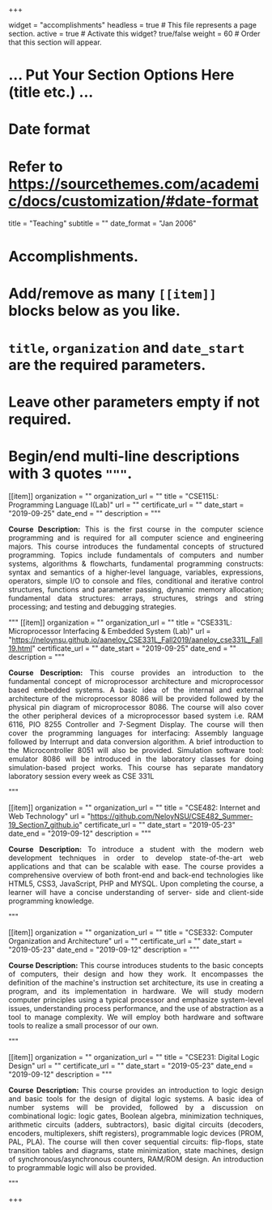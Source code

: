 +++


widget = "accomplishments"
headless = true  # This file represents a page section.
active = true  # Activate this widget? true/false
weight = 60  # Order that this section will appear.


# ... Put Your Section Options Here (title etc.) ...

# Date format
#   Refer to https://sourcethemes.com/academic/docs/customization/#date-format

title = "Teaching"
subtitle = ""
date_format = "Jan 2006"

# Accomplishments.
#   Add/remove as many `[[item]]` blocks below as you like.
#   `title`, `organization` and `date_start` are the required parameters.
#   Leave other parameters empty if not required.
#   Begin/end multi-line descriptions with 3 quotes `"""`.

[[item]]
  organization = ""
  organization_url = ""
  title = "CSE115L: Programming Language I(Lab)"
  url = ""
  certificate_url = ""
  date_start = "2019-09-25"
  date_end = ""
  description = """
  <div align="justify"> <strong>Course Description:</strong> This is the first course in the computer science programming and is required for all computer science and engineering majors. This course introduces the fundamental concepts of structured programming. Topics include fundamentals of computers and number systems, algorithms & flowcharts, fundamental programming constructs: syntax and semantics of a higher-level language, variables, expressions, operators, simple I/O to console and files, conditional and iterative control structures, functions and parameter passing, dynamic memory allocation; fundamental data structures: arrays, structures, strings and string processing; and testing and debugging strategies. </div>

  """
[[item]]
  organization = ""
  organization_url = ""
  title = "CSE331L: Microprocessor Interfacing & Embedded System (Lab)"
  url = "https://neloynsu.github.io/aaneloy_CSE331L_Fall2019/aaneloy_cse331L_Fall19.html"
  certificate_url = ""
  date_start = "2019-09-25"
  date_end = ""
  description = """
  <div align="justify"> <strong>Course Description:</strong> This course provides an introduction to the fundamental concept of microprocessor architecture and microprocessor based embedded systems. A basic idea of the internal and external architecture of the microprocessor 8086 will be provided followed by the physical pin diagram of microprocessor 8086. The course will also cover the other peripheral devices of a microprocessor based system i.e. RAM 6116, PIO 8255 Controller and 7-Segment Display. The course will then cover the programming languages for interfacing: Assembly language followed by Interrupt and data conversion algorithm. A brief introduction to the Microcontroller 8051 will also be provided. Simulation software tool: emulator 8086 will be introduced in the laboratory classes for doing simulation-based project works. This course has separate mandatory laboratory session every week as CSE 331L </div>

  """

[[item]]
  organization = ""
  organization_url = ""
  title = "CSE482: Internet and Web Technology"
  url = "https://github.com/NeloyNSU/CSE482_Summer-19_Section7_github.io"
  certificate_url = ""
  date_start = "2019-05-23"
  date_end = "2019-09-12"
  description = """
  <div align="justify"> <strong>Course Description:</strong> To introduce a student with the modern web development techniques in order to develop state-of-the-art web applications and that can be scalable with ease. The course provides a comprehensive overview of both front-end and back-end technologies like HTML5, CSS3, JavaScript, PHP and MYSQL. Upon completing the course, a learner will have a concise understanding of server- side and client-side programming knowledge.</div>

  """

[[item]]
  organization = ""
  organization_url = ""
  title = "CSE332: Computer Organization and Architecture"
  url = ""
  certificate_url = ""
  date_start = "2019-05-23"
  date_end = "2019-09-12"
  description = """
  <div align="justify"> <strong>Course Description:</strong> This course introduces students to the basic concepts of computers, their design and how they work. It encompasses the definition of the machine's instruction set architecture, its use in creating a program, and its implementation in hardware. We will study modern computer principles using a typical processor and emphasize system-level issues, understanding process performance, and the use of abstraction as a tool to manage complexity. We will employ both hardware and software tools to realize a small processor of our own. </div>

  """
  
[[item]]
  organization = ""
  organization_url = ""
  title = "CSE231: Digital Logic Design"
  url = ""
  certificate_url = ""
  date_start = "2019-05-23"
  date_end = "2019-09-12"
  description = """
  <div align="justify"> <strong>Course Description:</strong> This course provides an introduction to logic design and basic tools for the design of digital logic systems. A basic idea of number systems will be provided, followed by a discussion on combinational logic: logic gates, Boolean algebra, minimization techniques, arithmetic circuits (adders, subtractors), basic digital circuits (decoders, encoders, multiplexers, shift registers), programmable logic devices (PROM, PAL, PLA). The course will then cover sequential circuits: flip-flops, state transition tables and diagrams, state minimization, state machines, design of synchronous/asynchronous counters, RAM/ROM design. An introduction to programmable logic will also be provided.</div>

  """

+++